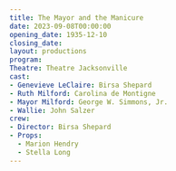 ```yaml
---
title: The Mayor and the Manicure
date: 2023-09-08T00:00:00
opening_date: 1935-12-10
closing_date:
layout: productions
program:
Theatre: Theatre Jacksonville
cast:
- Genevieve LeClaire: Birsa Shepard
- Ruth Milford: Carolina de Montigne
- Mayor Milford: George W. Simmons, Jr.
- Wallie: John Salzer
crew:
- Director: Birsa Shepard
- Props:
  - Marion Hendry
  - Stella Long
---
```


